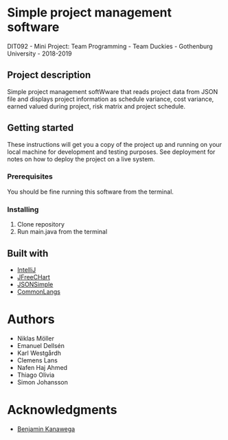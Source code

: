 # Simple project management software
DIT092 - Mini Project: Team Programming - Team Duckies - Gothenburg University - 2018-2019

## Project description
Simple project management softWware that reads project data from JSON file and displays project information as schedule variance, cost variance, earned valued during project, risk matrix and project schedule.

## Getting started
These instructions will get you a copy of the project up and running on your local machine for development and testing purposes. See deployment for notes on how to deploy the project on a live system.

### Prerequisites
You should be fine running this software from the terminal. 

### Installing
1. Clone repository
2. Run main.java from the terminal

## Built with
- [IntelliJ](https://www.jetbrains.com/idea/)
- [JFreeCHart](http://www.jfree.org/jfreechart/)
- [JSONSimple](https://code.google.com/archive/p/json-simple/)
- [CommonLangs](https://commons.apache.org/proper/commons-lang/)

# Authors
- Niklas Möller
- Emanuel Dellsén
- Karl Westgårdh
- Clemens Lans
- Nafen Haj Ahmed
- Thiago Olivia
- Simon Johansson

# Acknowledgments
- [Benjamin Kanawega](https://kanagwa.com/)
